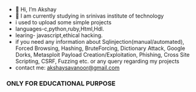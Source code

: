 - 👋 Hi, I’m Akshay
- 🌱 I am currently studying in srinivas institute of technology
-  i used to upload some simple projects
-  languages-c,python,ruby,Html,Hdl.
-  learing- javascript,ethical hacking. 
-  if you need any information about 
        Sqlinjection(manual/automated), 
        Forced Browsing, 
        Hashing, 
        BruteForcing, 
        Dictionary Attack, 
        Google Dorks, 
        Metasploit Payload Creation/Exploitation, 
        Phishing, 
        Cross Site Scripting, 
        CSRF, 
        Fuzzing etc. 
        or any query regarding my projects  
- contact me: akshaysavanoor@gmail.com

<h3>ONLY FOR EDUCATIONAL PURPOSE</h3>
<!---
WIZARD00007/WIZARD00007 is a ✨ special ✨ repository because its `README.md` (this file) appears on your GitHub profile.
You can click the Preview link to take a look at your changes.
--->
